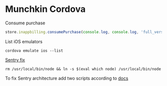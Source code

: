 # Munchkin Cordova

Consume purchase

```javascript
store.inappbilling.consumePurchase(console.log, console.log, 'full_version');
```

List iOS emulators

```shell script
cordova emulate ios --list
```

[Sentry fix](https://github.com/getsentry/sentry-cordova/issues/102#issuecomment-440871845)

```shell script
rm /usr/local/bin/node && ln -s $(eval which node) /usr/local/bin/node
```

To fix Sentry architecture add two scripts according to [docs](https://docs.sentry.io/platforms/javascript/cordova/#run-script-phase)
